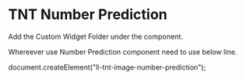 # TNT Number Prediction 

Add the Custom Widget Folder under the component.

Whereever use Number Prediction component need to use below line.

document.createElement("ll-tnt-image-number-prediction");
